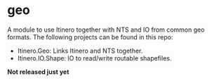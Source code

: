 # geo

A module to use Itinero together with NTS and IO from common geo formats. The following projects can be found in this repo:

- Itinero.Geo: Links Itinero and NTS together.
- Itinero.IO.Shape: IO to read/write routable shapefiles.

**Not released just yet**

